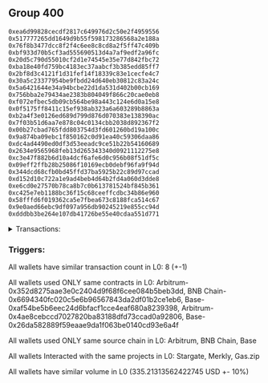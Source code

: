 ## Group 400

```0x8f80b8929312777e2343e13c7307c9677eec6ae5
0xea6d99828cecdf2817c649976d2c50e2f4959556
0x517777265dd1649d9b55f598173286568a2e188a
0x76f8b3477dcc8f2f4c6ee8c8cd8a2f5ff47c409b
0xbf933d70b5cf3ad555690513d4a7af9edf2a96fc
0x20d5c790d55010cf2d1e74545e35e77d842fbc72
0xba18e40fd759bc4183ec37aabcf3b385edd85ff7
0x2bf8d3c4121f1d31fef14f18339c83e1cecfe4c7
0x30a5c23377954be9fbdd24d640eb30812c83a24c
0x5a6421644e34a94bcbe22d1da531d402b00cb169
0x756bba2e79434ae2383b804049f866c20cae0eb8
0xf072efbec5db09cb564be98a443c124e6d0a15e8
0x0f5175ff8411c15ef938ab323a6a603289b8863a
0xb2a4f3e0126ed689d799d876d070383e138390ac
0x7f03b51d6aa7e878c04c0134cbb2038d892367f2
0x00b27cbad765fdd803754d3fd601260bd19a100c
0x9a874ba09ebc1f850162c0d91ea40c59306daa86
0xdc4ad4490ed0df3d53eeadc9ce51b22b54160689
0x2634e9565968feb13d265343340d0921112275e8
0xc3e47f882b6d10a4dcf6afe6d0c956b08f51df5c
0x09eff2ffb28b25086f10169ecb0debf96fa9f94d
0x344dcd68cfb0bd45ffd37ba5925b22c89d97ccad
0xd152d10c722a1e9ad4beb4d64b2fd4a060d3dde8
0xe6cd0e27570b78ca8b7c0b613781524bf845b361
0xc425e7eb1188bc36f15c68ceeffcdbc34b86e960
0x58fffd6f019362ca5e7fbea673c8188fca514c67
0x9e0aed66ebc9df097a956db90245219e855cc94d
0xdddbb3be264e107db41726be55e40cdaa551d771
```
<details>
<summary>Transactions:</summary>

Hashes: 

Wallet: 0x8f80b8929312777e2343e13c7307c9677eec6ae5

       Hash: 0x6d64f7435d2662adf4e3b39caf5a09456f625c355a455d42f840d62f042e36b7
         - source chain: Arbitrum
         - destination chain: BNB Chain
         - project: Stargate
         - contract: 0x352d8275aae3e0c2404d9f68f6cee084b5beb3dd
         - value USD: 30.834173503
       Hash: 0xa7430f06d9a0bd7fd00ead7c69494404872ababd4f24428a2dab8434115560af
         - source chain: BNB Chain
         - destination chain: Base
         - project: Stargate
         - contract: 0x6694340fc020c5e6b96567843da2df01b2ce1eb6
         - value USD: 28.287130344
       Hash: 0xe5139618459049b09176a9a230dc931b02cd47e41fa688226573bcbb35b934e3
         - source chain: Base
         - destination chain: Arbitrum
         - project: Stargate
         - contract: 0xaf54be5b6eec24d6bfacf1cce4eaf680a8239398
         - value USD: 25.999371241
       Hash: 0x779a242bc2ddf4dda83601879c13bec0b30e1a056cf998fa9379bf84bc65166c
         - source chain: Arbitrum
         - destination chain: Aptos
         - project: Merkly
         - contract: 0x4ae8cebccd7027820ba83188dfd73ccad0a92806
       Hash: 0x34eec3afb3f1d2ffac11a6a61a959f1a149898320cc89030737e3f14b0ee02ab
         - source chain: Base
         - destination chain: Zora
         - project: Gas.zip
         - contract: 0x26da582889f59eaae9da1f063be0140cd93e6a4f
         - value USD: 0.0001106774206
       Hash: 0x0b22dbf2e0f153b561d714a5a215fbfa3e04e6584e18edc4fbf0a0e101090a63
         - source chain: Base
         - destination chain: Optimism
         - project: Stargate
         - contract: 0xaf54be5b6eec24d6bfacf1cce4eaf680a8239398
         - value USD: 196.145160366
       Hash: 0x7e715e48c361955b2ee33daa34079c9d87121b695b491bf71e38d53d57d8cbd6
         - source chain: Base
         - destination chain: Metis
         - project: Gas.zip
         - contract: 0x26da582889f59eaae9da1f063be0140cd93e6a4f
         - value USD: 1.764806821e-06
       Hash: 0x6e7d7f43be24786ff7d5ec05d8c2a222b26b52087db83c84560d630595ebd6c8
         - source chain: Base
         - destination chain: Optimism
         - project: Stargate
         - contract: 0xaf54be5b6eec24d6bfacf1cce4eaf680a8239398
         - value USD: 53.947187728
Wallet: 0xea6d99828cecdf2817c649976d2c50e2f4959556

       Hash:0x344bf531abb3319f816d86e1e2b2419f2e2a33aa898876abdf574a78ab4aaf25
         - source chain: Arbitrum
         - destination chain: BNB Chain
         - project: Stargate
         - contract: 0x352d8275aae3e0c2404d9f68f6cee084b5beb3dd
         - value USD: 30.362998853
       Hash:0x078483b84cb4a1d7e2234c2a61adb7480ddaa82e2ca8f8264713e29164e3b1e7
         - source chain: BNB Chain
         - destination chain: Base
         - project: Stargate
         - contract: 0x6694340fc020c5e6b96567843da2df01b2ce1eb6
         - value USD: 27.84545546
       Hash:0xa161e22e040ccf15e190c37cf331264b32431637b6aa68f5aa71f2dd7918348b
         - source chain: Base
         - destination chain: Arbitrum
         - project: Stargate
         - contract: 0xaf54be5b6eec24d6bfacf1cce4eaf680a8239398
         - value USD: 25.510296599
       Hash:0x7ba1fcafeb9dd24ab44c7ce38a17e39ba43bbc1dbc5ecbd944abd49917e398d3
         - source chain: Arbitrum
         - destination chain: Aptos
         - project: Merkly
         - contract: 0x4ae8cebccd7027820ba83188dfd73ccad0a92806
       Hash:0xed6899ba82a391623d1bc9180ae9f0eef7af6f8f5e739b11eb91b28f68fd86c9
         - source chain: Base
         - destination chain: Arbitrum
         - project: Gas.zip
         - contract: 0x26da582889f59eaae9da1f063be0140cd93e6a4f
         - value USD: 0.0001746000232
       Hash:0x64214b721c24d351be391f9e1ea210c637df8868a89af60c7e325fe7e1b03c80
         - source chain: Base
         - destination chain: Optimism
         - project: Stargate
         - contract: 0xaf54be5b6eec24d6bfacf1cce4eaf680a8239398
         - value USD: 210.815694131
       Hash:0x3b89c78005bc887a40300bff04b01f7e968108906207aa481b634d6013929c66
         - source chain: Base
         - destination chain: Metis
         - project: Gas.zip
         - contract: 0x26da582889f59eaae9da1f063be0140cd93e6a4f
         - value USD: 2.135753478e-06
       Hash:0x8b8a7195183130878dad10d6f59b60ce7e51dc584fba2ad929aa6823f5296d57
         - source chain: Base
         - destination chain: Optimism
         - project: Stargate
         - contract: 0xaf54be5b6eec24d6bfacf1cce4eaf680a8239398
         - value USD: 58.970308034
Wallet: 0x517777265dd1649d9b55f598173286568a2e188a

       Hash:0x713a782d05ed3d040e3a2dbe188c3c459471bcee18dac70878aa50944e845ea5
         - source chain: Arbitrum
         - destination chain: BNB Chain
         - project: Stargate
         - contract: 0x352d8275aae3e0c2404d9f68f6cee084b5beb3dd
         - value USD: 32.376846376
       Hash:0x907dc5881613210c953c460b759c2dab9ecf1a396d1cbb5722169fc5917b0c16
         - source chain: BNB Chain
         - destination chain: Base
         - project: Stargate
         - contract: 0x6694340fc020c5e6b96567843da2df01b2ce1eb6
         - value USD: 29.784615863
       Hash:0xa9be8ced8541f81c1cad4cfa8d4b17e74d61ad76236db17c17de3b8157034b56
         - source chain: Base
         - destination chain: Arbitrum
         - project: Stargate
         - contract: 0xaf54be5b6eec24d6bfacf1cce4eaf680a8239398
         - value USD: 27.351970737
       Hash:0x741096d45fcce9b9dce375c453152b84d88bdccf3913a9dcbde3f0593fc22827
         - source chain: Arbitrum
         - destination chain: Aptos
         - project: Merkly
         - contract: 0x4ae8cebccd7027820ba83188dfd73ccad0a92806
       Hash:0x945b5cb5d975c0d7c266aaeb8695faafecc7816143ad296781d7c6b49895c4ac
         - source chain: Base
         - destination chain: Zora
         - project: Gas.zip
         - contract: 0x26da582889f59eaae9da1f063be0140cd93e6a4f
         - value USD: 8.766528361e-05
       Hash:0x3fb85c8369c889ea6dcbc285e276aee468e270d10fd52d55c0d8566b4040e2a0
         - source chain: Base
         - destination chain: Optimism
         - project: Stargate
         - contract: 0xaf54be5b6eec24d6bfacf1cce4eaf680a8239398
         - value USD: 197.107611017
       Hash:0x0968a248de92d0855506ac3118aa983f2e2003dc3a6f7af133e229f24b6898fa
         - source chain: Base
         - destination chain: Zora
         - project: Gas.zip
         - contract: 0x26da582889f59eaae9da1f063be0140cd93e6a4f
         - value USD: 0.0001330801746
       Hash:0xa219815f9790671124e896ae09ccf064b3491ce3f38edf9c61b4bff42cce624f
         - source chain: Base
         - destination chain: Optimism
         - project: Stargate
         - contract: 0xaf54be5b6eec24d6bfacf1cce4eaf680a8239398
         - value USD: 52.949329232
Wallet: 0x76f8b3477dcc8f2f4c6ee8c8cd8a2f5ff47c409b

       Hash:0x03f64da80fd5d782a4808a7d8c53b6523dea49ce95d3f86a292d6102f58e1235
         - source chain: Arbitrum
         - destination chain: BNB Chain
         - project: Stargate
         - contract: 0x352d8275aae3e0c2404d9f68f6cee084b5beb3dd
         - value USD: 29.501340496
       Hash:0x16e54fe4ba06b47da89b76cb02d800f2e042bcca7c2b816c666a17478f643c51
         - source chain: BNB Chain
         - destination chain: Base
         - project: Stargate
         - contract: 0x6694340fc020c5e6b96567843da2df01b2ce1eb6
         - value USD: 27.010863492
       Hash:0x08b5fcede69dfd2867a5db8939bb220c6486d8c17f089fbf82382d07d1920bae
         - source chain: Base
         - destination chain: Arbitrum
         - project: Stargate
         - contract: 0xaf54be5b6eec24d6bfacf1cce4eaf680a8239398
         - value USD: 24.786000824
       Hash:0x7c8c99ddce647937b5f20130c655d176d328045cf283837e233d5880891f7802
         - source chain: Arbitrum
         - destination chain: Aptos
         - project: Merkly
         - contract: 0x4ae8cebccd7027820ba83188dfd73ccad0a92806
       Hash:0x0e4f51049515bbe86b51f4e0ef22178a62409809a42716a331417e0351522086
         - source chain: Base
         - destination chain: Linea
         - project: Gas.zip
         - contract: 0x26da582889f59eaae9da1f063be0140cd93e6a4f
         - value USD: 2.808256223e-05
       Hash:0x0f8d12f59fa204115f207c74e1e09d9bc978f005039d73c6c440fe24f8abd070
         - source chain: Base
         - destination chain: Optimism
         - project: Stargate
         - contract: 0xaf54be5b6eec24d6bfacf1cce4eaf680a8239398
         - value USD: 198.596319336
       Hash:0x6d0e7c11e9d24016b1a46fbbe129cb41925df449d1aefec1ffcdd81571cd07d8
         - source chain: Base
         - destination chain: Scroll
         - project: Gas.zip
         - contract: 0x26da582889f59eaae9da1f063be0140cd93e6a4f
         - value USD: 0.0001088565923
       Hash:0xa7ad04fe92890f8119dba20208b4fda67d096ffe0477f1b9b910a491c0657f46
         - source chain: Base
         - destination chain: Optimism
         - project: Stargate
         - contract: 0xaf54be5b6eec24d6bfacf1cce4eaf680a8239398
         - value USD: 58.499651792
Wallet: 0xbf933d70b5cf3ad555690513d4a7af9edf2a96fc

       Hash:0xc311937ddce01d78ac7940e7468feaab5b4ff13c443e09740f3181f882dd2b04
         - source chain: Arbitrum
         - destination chain: BNB Chain
         - project: Stargate
         - contract: 0x352d8275aae3e0c2404d9f68f6cee084b5beb3dd
         - value USD: 31.118728465
       Hash:0xa61caeaab5bd32e2e55dd11d72999d796dc98de44f12bed9190b143a5dc28b59
         - source chain: BNB Chain
         - destination chain: Base
         - project: Stargate
         - contract: 0x6694340fc020c5e6b96567843da2df01b2ce1eb6
         - value USD: 28.589063687
       Hash:0xb110b07fd90bfa1452aeb4c046daf068c0a30562780c1c3bf71f59058801e2cc
         - source chain: Base
         - destination chain: Arbitrum
         - project: Stargate
         - contract: 0xaf54be5b6eec24d6bfacf1cce4eaf680a8239398
         - value USD: 26.243230777
       Hash:0x2c8b18732fa5bd01657151cb6aea85735e72da1fb59e530bf424cd5472edf93f
         - source chain: Arbitrum
         - destination chain: Aptos
         - project: Merkly
         - contract: 0x4ae8cebccd7027820ba83188dfd73ccad0a92806
       Hash:0x7ae557592b000f4c3b9a341f283030c7c37e8b8212001d05aca16b525b3b5ccd
         - source chain: Base
         - destination chain: Arbitrum
         - project: Gas.zip
         - contract: 0x26da582889f59eaae9da1f063be0140cd93e6a4f
         - value USD: 8.971831569e-05
       Hash:0x4ffc5f24f7f512e5908ca1406bd56c284a19f561f4f39620aca007376c4bca53
         - source chain: Base
         - destination chain: Optimism
         - project: Stargate
         - contract: 0xaf54be5b6eec24d6bfacf1cce4eaf680a8239398
         - value USD: 192.876214522
       Hash:0x4774f6f286e9e4e314bbd1c6373df56482eb3ae1ff1223f97d0520b97d4a1b7e
         - source chain: Base
         - destination chain: Kava
         - project: Gas.zip
         - contract: 0x26da582889f59eaae9da1f063be0140cd93e6a4f
         - value USD: 2.057788638e-08
       Hash:0x3cb30543792d0450e427605cf0b8a429fda8f3dad149e0520c88b3e628304f96
         - source chain: Base
         - destination chain: Optimism
         - project: Stargate
         - contract: 0xaf54be5b6eec24d6bfacf1cce4eaf680a8239398
         - value USD: 59.174475003
Wallet: 0x20d5c790d55010cf2d1e74545e35e77d842fbc72

       Hash:0x9356a44f9ba8b339296e16a6da74d2fc69682c89d5e95afff5dc11ef08c52bdd
         - source chain: Arbitrum
         - destination chain: BNB Chain
         - project: Stargate
         - contract: 0x352d8275aae3e0c2404d9f68f6cee084b5beb3dd
         - value USD: 31.146321995
       Hash:0xc0ff7f3135187eb184e1105ea5219cd8dbd47977dd6ccf96f1ceb36d186c1884
         - source chain: BNB Chain
         - destination chain: Base
         - project: Stargate
         - contract: 0x6694340fc020c5e6b96567843da2df01b2ce1eb6
         - value USD: 28.724797861
       Hash:0xf7461ce9a2d252bcac363d248c45e43531c8e703bc808839a806ad685dad0ddc
         - source chain: Base
         - destination chain: Arbitrum
         - project: Stargate
         - contract: 0xaf54be5b6eec24d6bfacf1cce4eaf680a8239398
         - value USD: 26.400795322
       Hash:0x556955d379057321936135174955dc33b81d45e5268a7ef67ae0539510e43533
         - source chain: Arbitrum
         - destination chain: Aptos
         - project: Merkly
         - contract: 0x4ae8cebccd7027820ba83188dfd73ccad0a92806
       Hash:0xc33af06af87820b42c198d47cfcbc5e49c8b942779214a6f3d117078038683f1
         - source chain: Base
         - destination chain: Metis
         - project: Gas.zip
         - contract: 0x26da582889f59eaae9da1f063be0140cd93e6a4f
         - value USD: 2.83197054e-06
       Hash:0xd28e7456fca55a786fb72534db52ae6317f42b57e3a5d18a484234da076bd9da
         - source chain: Base
         - destination chain: Optimism
         - project: Stargate
         - contract: 0xaf54be5b6eec24d6bfacf1cce4eaf680a8239398
         - value USD: 196.925935635
       Hash:0xf3e88fd321325e36572af0541aecb0ba9f96442e1c3ca15bfb6d5affef1520f7
         - source chain: Base
         - destination chain: Scroll
         - project: Gas.zip
         - contract: 0x26da582889f59eaae9da1f063be0140cd93e6a4f
         - value USD: 0.0001166320632
       Hash:0xac8f7e6f2258c4acfe61867ab9fe9949b1330e272901a2607ec89649047ee80c
         - source chain: Base
         - destination chain: Optimism
         - project: Stargate
         - contract: 0xaf54be5b6eec24d6bfacf1cce4eaf680a8239398
         - value USD: 59.113819398
Wallet: 0xba18e40fd759bc4183ec37aabcf3b385edd85ff7

       Hash:0x3d514fe6617a40cd1939cd3b1b71a907ea40c23e44948776ecba3860e1ed3c21
         - source chain: Arbitrum
         - destination chain: BNB Chain
         - project: Stargate
         - contract: 0x352d8275aae3e0c2404d9f68f6cee084b5beb3dd
         - value USD: 31.900124011
       Hash:0xee7b315c687d2a78941868083c5af6a34afbb13c59efb0eb551e3f7d358bd8fe
         - source chain: BNB Chain
         - destination chain: Base
         - project: Stargate
         - contract: 0x6694340fc020c5e6b96567843da2df01b2ce1eb6
         - value USD: 29.403947014
       Hash:0x4e297e218f37b67c4fa46855b585fe920cbe2a91600b2200fd131b46a8ad0a81
         - source chain: Base
         - destination chain: Arbitrum
         - project: Stargate
         - contract: 0xaf54be5b6eec24d6bfacf1cce4eaf680a8239398
         - value USD: 27.135912845
       Hash:0x23770c379bcb910a32d20e51039b189b19e9bf362bed23e70badca464d15a2d9
         - source chain: Arbitrum
         - destination chain: Aptos
         - project: Merkly
         - contract: 0x4ae8cebccd7027820ba83188dfd73ccad0a92806
       Hash:0x99c641fb02c0c8c8a830c3505284a99e0c9ec3375abe2e0d704ab833c296c277
         - source chain: Base
         - destination chain: Arbitrum
         - project: Gas.zip
         - contract: 0x26da582889f59eaae9da1f063be0140cd93e6a4f
         - value USD: 4.084736324e-05
       Hash:0xf9f05fe75cba611202c7a00f189e4e1f45d5e597e67bae8017386be3521c6ceb
         - source chain: Base
         - destination chain: Optimism
         - project: Stargate
         - contract: 0xaf54be5b6eec24d6bfacf1cce4eaf680a8239398
         - value USD: 197.826762165
       Hash:0xc7438f5ff2c08c52daee51457483600c1d9ca97133ddb7c06668eec2a1b6cfc7
         - source chain: Base
         - destination chain: Arbitrum
         - project: Gas.zip
         - contract: 0x26da582889f59eaae9da1f063be0140cd93e6a4f
         - value USD: 0.0001345754575
       Hash:0xb11be9eabe3f4b11b471a91eee238470335ac42f167aa1461168d258b5968040
         - source chain: Base
         - destination chain: Optimism
         - project: Stargate
         - contract: 0xaf54be5b6eec24d6bfacf1cce4eaf680a8239398
         - value USD: 58.971444949
Wallet: 0x2bf8d3c4121f1d31fef14f18339c83e1cecfe4c7

       Hash:0x975a3641ad9049813271e1e6f69bd54454e6f78047c0e02639ea8a8548404879
         - source chain: Arbitrum
         - destination chain: BNB Chain
         - project: Stargate
         - contract: 0x352d8275aae3e0c2404d9f68f6cee084b5beb3dd
         - value USD: 30.584139212
       Hash:0xbb5eedaae4ff2e80978b2b98c6ebad8c83b0a4b826cb0ae798e70a771163f9f2
         - source chain: BNB Chain
         - destination chain: Base
         - project: Stargate
         - contract: 0x6694340fc020c5e6b96567843da2df01b2ce1eb6
         - value USD: 28.034976405
       Hash:0x163d3e24e024cb2a3b249080e53e3b0b82558fc4ae5e27d9193c55408f3bf1aa
         - source chain: Base
         - destination chain: Arbitrum
         - project: Stargate
         - contract: 0xaf54be5b6eec24d6bfacf1cce4eaf680a8239398
         - value USD: 25.843821508
       Hash:0x00a57b2021ed558fbb5149fbbf8df1b6fe1ab8c7d3ca766870ed6ffe2d685294
         - source chain: Arbitrum
         - destination chain: Aptos
         - project: Merkly
         - contract: 0x4ae8cebccd7027820ba83188dfd73ccad0a92806
       Hash:0xddc04ce117f821ec2fee1d4026a6c29ea1e974a9cc6b2bc303cdcff4aafe6713
         - source chain: Base
         - destination chain: Scroll
         - project: Gas.zip
         - contract: 0x26da582889f59eaae9da1f063be0140cd93e6a4f
         - value USD: 0.0001426010627
       Hash:0xb47a944d8e49cf4356d9927acfbaa32ffa51f6e13b322d4d5d63b286d6bf00a0
         - source chain: Base
         - destination chain: Optimism
         - project: Stargate
         - contract: 0xaf54be5b6eec24d6bfacf1cce4eaf680a8239398
         - value USD: 198.856246373
       Hash:0x2029c38190f8bbc1d640b74f1752870cc4a4e355e17fd408c8a05d0bbef3a9f2
         - source chain: Base
         - destination chain: Base
         - project: Gas.zip
         - contract: 0x26da582889f59eaae9da1f063be0140cd93e6a4f
         - value USD: 6.310093673e-05
       Hash:0xe06293f6de2b7ad4926afd1b1cd6d35a5ba18bc5ac1bddf8fb2d35573489d4c4
         - source chain: Base
         - destination chain: Optimism
         - project: Stargate
         - contract: 0xaf54be5b6eec24d6bfacf1cce4eaf680a8239398
         - value USD: 53.83784769
Wallet: 0x30a5c23377954be9fbdd24d640eb30812c83a24c

       Hash:0xd01b6e81556d2202491eaa3b6b177a2f8acbef1ada710684a0701167d220dde3
         - source chain: Arbitrum
         - destination chain: BNB Chain
         - project: Stargate
         - contract: 0x352d8275aae3e0c2404d9f68f6cee084b5beb3dd
         - value USD: 32.452060626
       Hash:0x144fd6eb1857c3e96644e68e0c9857753a7fa70bb89bf18fbba1f07cb343b7fb
         - source chain: BNB Chain
         - destination chain: Base
         - project: Stargate
         - contract: 0x6694340fc020c5e6b96567843da2df01b2ce1eb6
         - value USD: 29.857287788
       Hash:0xebc6fdf9282a08300b8fdb6262f1be6280f14530eaea0a0a2acdee774862727e
         - source chain: Base
         - destination chain: Arbitrum
         - project: Stargate
         - contract: 0xaf54be5b6eec24d6bfacf1cce4eaf680a8239398
         - value USD: 27.645849577
       Hash:0x12e1aaabbd1cc8ed091735f5f78a35507e57551b75da65d99faf5653ea633c67
         - source chain: Arbitrum
         - destination chain: Aptos
         - project: Merkly
         - contract: 0x4ae8cebccd7027820ba83188dfd73ccad0a92806
       Hash:0xe274051abecd394e8a3b4a0a0339e348dd3575245349134043b29b34f6f77a6e
         - source chain: Base
         - destination chain: Arbitrum
         - project: Gas.zip
         - contract: 0x26da582889f59eaae9da1f063be0140cd93e6a4f
         - value USD: 8.971831569e-05
       Hash:0x2c90979156cd3c4e3d9f69505a1d6f2ca84b85840a6be86c584508f0c4d86540
         - source chain: Base
         - destination chain: Optimism
         - project: Stargate
         - contract: 0xaf54be5b6eec24d6bfacf1cce4eaf680a8239398
         - value USD: 200.636795148
       Hash:0xcc08dcddc02a1207349da9a47b611a68e81fe7cd4d38ec42f79b99b4a4c7c9e8
         - source chain: Base
         - destination chain: Linea
         - project: Gas.zip
         - contract: 0x26da582889f59eaae9da1f063be0140cd93e6a4f
         - value USD: 8.523112307e-05
       Hash:0xd5f2b7fcc96e7d1bf217310b0fc51ca8837e436e05099233441e06c32dc8d45d
         - source chain: Base
         - destination chain: Optimism
         - project: Stargate
         - contract: 0xaf54be5b6eec24d6bfacf1cce4eaf680a8239398
         - value USD: 56.247165569
Wallet: 0x5a6421644e34a94bcbe22d1da531d402b00cb169

       Hash:0xb993ed756db2938957727758bf4470b486c33533164f7898b6dc8e1b183a3089
         - source chain: Arbitrum
         - destination chain: BNB Chain
         - project: Stargate
         - contract: 0x352d8275aae3e0c2404d9f68f6cee084b5beb3dd
         - value USD: 30.722709047
       Hash:0x44f2f29a5dd342a86e1d814eac07babb3699d3b2d8e21add8a5d5eb4abd75e3c
         - source chain: BNB Chain
         - destination chain: Base
         - project: Stargate
         - contract: 0x6694340fc020c5e6b96567843da2df01b2ce1eb6
         - value USD: 28.096027466
       Hash:0x3a223dd4b25cf51d17cda18f254478ee846fbc761bb07f097bbd52d09c2fe12a
         - source chain: Base
         - destination chain: Arbitrum
         - project: Stargate
         - contract: 0xaf54be5b6eec24d6bfacf1cce4eaf680a8239398
         - value USD: 25.938984483
       Hash:0x7b3f0de8ffb8766a247a8700bd0e8dcc799db423542e48cdd263c23265fbabf5
         - source chain: Arbitrum
         - destination chain: Aptos
         - project: Merkly
         - contract: 0x4ae8cebccd7027820ba83188dfd73ccad0a92806
       Hash:0x67504095fd29545c4f9af73573b78940a82e49ef558c06a47ecb7336763050cd
         - source chain: Base
         - destination chain: Kava
         - project: Gas.zip
         - contract: 0x26da582889f59eaae9da1f063be0140cd93e6a4f
         - value USD: 2.415149731e-08
       Hash:0x383f63bed1f5b4dee4321c1e09b1ab926f2f55854d7d0e41f90e520009266750
         - source chain: Base
         - destination chain: Optimism
         - project: Stargate
         - contract: 0xaf54be5b6eec24d6bfacf1cce4eaf680a8239398
         - value USD: 194.660546568
       Hash:0x9a74b9df001a7d526876a365eeb3e78865e10f16dbb0c381ff3466c7b74704a1
         - source chain: Base
         - destination chain: Arbitrum
         - project: Gas.zip
         - contract: 0x26da582889f59eaae9da1f063be0140cd93e6a4f
         - value USD: 3.97745241e-05
       Hash:0xda548bd8d83857fda1f5eaee0680b4bfe30796635e532196395a8c71f7dd3dcc
         - source chain: Base
         - destination chain: Optimism
         - project: Stargate
         - contract: 0xaf54be5b6eec24d6bfacf1cce4eaf680a8239398
         - value USD: 55.454920099
Wallet: 0x756bba2e79434ae2383b804049f866c20cae0eb8

       Hash:0xa9ee97c1374976636a5347aabd7d03ae93206527224e60e56793971b6b590068
         - source chain: Arbitrum
         - destination chain: BNB Chain
         - project: Stargate
         - contract: 0x352d8275aae3e0c2404d9f68f6cee084b5beb3dd
         - value USD: 30.381483567
       Hash:0xbd330d462d31d325a621b09a078e8f5cd7a8f482861bd3d655719a3e0dc8ca6d
         - source chain: BNB Chain
         - destination chain: Base
         - project: Stargate
         - contract: 0x6694340fc020c5e6b96567843da2df01b2ce1eb6
         - value USD: 27.741599116
       Hash:0x221848a2fa6e3d355b2b99ef31b478dbfa4db70ec065247888819f55216e0f6c
         - source chain: Base
         - destination chain: Arbitrum
         - project: Stargate
         - contract: 0xaf54be5b6eec24d6bfacf1cce4eaf680a8239398
         - value USD: 25.617696798
       Hash:0x23f95709d683d93d43c71d87025d6fa3142fe0f4a1392af18409130f00e42329
         - source chain: Arbitrum
         - destination chain: Aptos
         - project: Merkly
         - contract: 0x4ae8cebccd7027820ba83188dfd73ccad0a92806
       Hash:0xa4ff8b9e851e538e1ac1c8b627ba0c40c6914e98d845778b37cb4b3f88e12081
         - source chain: Base
         - destination chain: Metis
         - project: Gas.zip
         - contract: 0x26da582889f59eaae9da1f063be0140cd93e6a4f
         - value USD: 2.05856818e-06
       Hash:0xc922714ab4aa681e2d98f465109548e5a32f7b94b4d8253838038b04363d6ec7
         - source chain: Base
         - destination chain: Optimism
         - project: Stargate
         - contract: 0xaf54be5b6eec24d6bfacf1cce4eaf680a8239398
         - value USD: 196.31971994
       Hash:0x48f0a46e30c863da73ab490a05888755904508a4b4696fe7fc9705e86baab78b
         - source chain: Base
         - destination chain: Kava
         - project: Gas.zip
         - contract: 0x26da582889f59eaae9da1f063be0140cd93e6a4f
         - value USD: 2.224463107e-08
       Hash:0x3138c038090c1a4878bfff3071be7515a853a3057a12f8214c7774e65393f42b
         - source chain: Base
         - destination chain: Optimism
         - project: Stargate
         - contract: 0xaf54be5b6eec24d6bfacf1cce4eaf680a8239398
         - value USD: 54.343047958
Wallet: 0xf072efbec5db09cb564be98a443c124e6d0a15e8

       Hash:0xa9e673abbb0f0cefad83f37b4eaa758cd4210306f0e7740cc7950ef4382eac7b
         - source chain: Arbitrum
         - destination chain: BNB Chain
         - project: Stargate
         - contract: 0x352d8275aae3e0c2404d9f68f6cee084b5beb3dd
         - value USD: 31.041271521
       Hash:0x84af1c34252c7d1e679e3e6ea1eda161a4d95e8e8478d37c5d5a9a4c9b6c296f
         - source chain: BNB Chain
         - destination chain: Base
         - project: Stargate
         - contract: 0x6694340fc020c5e6b96567843da2df01b2ce1eb6
         - value USD: 28.359834288
       Hash:0xaf0307cd69e3faa823427df44bc51e3046360ec00b74c733ccce8e8d48ba67eb
         - source chain: Base
         - destination chain: Arbitrum
         - project: Stargate
         - contract: 0xaf54be5b6eec24d6bfacf1cce4eaf680a8239398
         - value USD: 26.154331458
       Hash:0x8e4d337c05bac823e1b1ebd0e679d8b2a9cbf908f327c2e72afcd961492db48f
         - source chain: Arbitrum
         - destination chain: Aptos
         - project: Merkly
         - contract: 0x4ae8cebccd7027820ba83188dfd73ccad0a92806
       Hash:0x39731797cd48baefa6e7bd9a39c3c26afa5d961445362e1f4814e29425c57c9f
         - source chain: Base
         - destination chain: Base
         - project: Gas.zip
         - contract: 0x26da582889f59eaae9da1f063be0140cd93e6a4f
         - value USD: 9.920073929e-05
       Hash:0x341e122f8b4e9a7857bccd2022a70fba71a5b346a41b988f548dc222f0060813
         - source chain: Base
         - destination chain: Optimism
         - project: Stargate
         - contract: 0xaf54be5b6eec24d6bfacf1cce4eaf680a8239398
         - value USD: 213.894012907
       Hash:0x3bb85321960d6f12e3dd1166f4b8299426058cb719859c708d0c4f6bbf2f915f
         - source chain: Base
         - destination chain: Metis
         - project: Gas.zip
         - contract: 0x26da582889f59eaae9da1f063be0140cd93e6a4f
         - value USD: 2.248161556e-06
       Hash:0x4b41fb70250d4ab81b28c27305caa33b3e8b9f669baefd159bc948df211dd101
         - source chain: Base
         - destination chain: Optimism
         - project: Stargate
         - contract: 0xaf54be5b6eec24d6bfacf1cce4eaf680a8239398
         - value USD: 56.006867423
Wallet: 0x0f5175ff8411c15ef938ab323a6a603289b8863a

       Hash:0x69415c4d876fefacd6a3f20b667cbe32f571576185f48cebe8cc4f86a09bc2f3
         - source chain: Arbitrum
         - destination chain: BNB Chain
         - project: Stargate
         - contract: 0x352d8275aae3e0c2404d9f68f6cee084b5beb3dd
         - value USD: 31.691429499
       Hash:0xd70dc69cd30848d189c205149df631edd489bc2dd9fdb5690e0042b0ca42810b
         - source chain: BNB Chain
         - destination chain: Base
         - project: Stargate
         - contract: 0x6694340fc020c5e6b96567843da2df01b2ce1eb6
         - value USD: 28.996445315
       Hash:0x2ea658033f13a5d396ef48411a40dd3b948ee5b5671663dac10f206844276f24
         - source chain: Base
         - destination chain: Arbitrum
         - project: Stargate
         - contract: 0xaf54be5b6eec24d6bfacf1cce4eaf680a8239398
         - value USD: 26.764316846
       Hash:0x5dee57317201c3d2e4144a7fa38d523c6997b5a6980f6391dd2cab696460d1f4
         - source chain: Arbitrum
         - destination chain: Aptos
         - project: Merkly
         - contract: 0x4ae8cebccd7027820ba83188dfd73ccad0a92806
       Hash:0x7cd3a41616c1ff38140e71a4d91cfe7032b91a153fefcb6d8784b71adead2c32
         - source chain: Base
         - destination chain: Linea
         - project: Gas.zip
         - contract: 0x26da582889f59eaae9da1f063be0140cd93e6a4f
         - value USD: 4.887095245e-05
       Hash:0xc9dbb924551e36369bf45a639d46ead9f130f9fcb164ec8c411cc1dc0a253d67
         - source chain: Base
         - destination chain: Optimism
         - project: Stargate
         - contract: 0xaf54be5b6eec24d6bfacf1cce4eaf680a8239398
         - value USD: 195.348097158
       Hash:0xe196d3a7b22fd5c9aee44e9969d247f766925c6646560e653c47e96ef58d9c09
         - source chain: Base
         - destination chain: Scroll
         - project: Gas.zip
         - contract: 0x26da582889f59eaae9da1f063be0140cd93e6a4f
         - value USD: 5.173678699e-05
       Hash:0xe4c78d793191f01ff22f4a291271f83191d18303cec645713ab5012a2a0c22cf
         - source chain: Base
         - destination chain: Optimism
         - project: Stargate
         - contract: 0xaf54be5b6eec24d6bfacf1cce4eaf680a8239398
         - value USD: 56.748398568
Wallet: 0xb2a4f3e0126ed689d799d876d070383e138390ac

       Hash:0x7bfcf0146aa8213276ecd874658f4691eac1d4d3da748f510f736eeee96d3537
         - source chain: Arbitrum
         - destination chain: BNB Chain
         - project: Stargate
         - contract: 0x352d8275aae3e0c2404d9f68f6cee084b5beb3dd
         - value USD: 32.21692094
       Hash:0xc82f09f703c9b79a7e85bbabfc20de2fb942e9dddad49365289e35f32da7d203
         - source chain: BNB Chain
         - destination chain: Base
         - project: Stargate
         - contract: 0x6694340fc020c5e6b96567843da2df01b2ce1eb6
         - value USD: 29.518773838
       Hash:0x628f7576bdb659dc3781cd238a5e5edfbedabce7b80343312e375131c3b9c55e
         - source chain: Base
         - destination chain: Arbitrum
         - project: Stargate
         - contract: 0xaf54be5b6eec24d6bfacf1cce4eaf680a8239398
         - value USD: 27.286722132
       Hash:0x9dc52961266915e37a5b10d6bc28cebc93e927d9643750027ac45baf8ba87263
         - source chain: Arbitrum
         - destination chain: Aptos
         - project: Merkly
         - contract: 0x4ae8cebccd7027820ba83188dfd73ccad0a92806
       Hash:0xa86ef35409641c8212e2e51832c2e392955c9451cecbc0f83cadca11640d630f
         - source chain: Base
         - destination chain: Zora
         - project: Gas.zip
         - contract: 0x26da582889f59eaae9da1f063be0140cd93e6a4f
         - value USD: 3.063552243e-05
       Hash:0xc80806c6f534aff2ddd40b8540f312bb37d785218a4108ed0fde7d22a7a97adc
         - source chain: Base
         - destination chain: Optimism
         - project: Stargate
         - contract: 0xaf54be5b6eec24d6bfacf1cce4eaf680a8239398
         - value USD: 197.418154259
       Hash:0x20da19c24e4e57d355b698a82d53499fce7d5d42c8ca6aa04a0bc2cdff9c35de
         - source chain: Base
         - destination chain: Scroll
         - project: Gas.zip
         - contract: 0x26da582889f59eaae9da1f063be0140cd93e6a4f
         - value USD: 5.741886186e-05
       Hash:0xd5bf87f9f971b16934134ed149c91fe0dea8b40e1458c3007b79ad0674788bf9
         - source chain: Base
         - destination chain: Optimism
         - project: Stargate
         - contract: 0xaf54be5b6eec24d6bfacf1cce4eaf680a8239398
         - value USD: 52.179939666
Wallet: 0x7f03b51d6aa7e878c04c0134cbb2038d892367f2

       Hash:0x0e1b13fa85d2e530847a0ea74fb4b7075553ee507e917a0ffecadf38419dc235
         - source chain: Arbitrum
         - destination chain: BNB Chain
         - project: Stargate
         - contract: 0x352d8275aae3e0c2404d9f68f6cee084b5beb3dd
         - value USD: 32.040263331
       Hash:0x06017cddf2f695bfe709434024ee4c1630f113e2b27289234b92575c13b525c1
         - source chain: BNB Chain
         - destination chain: Base
         - project: Stargate
         - contract: 0x6694340fc020c5e6b96567843da2df01b2ce1eb6
         - value USD: 29.34089277
       Hash:0x14fd0637dc4ec16570af4d59c396609db359d13b0918870b3587318d27817217
         - source chain: Base
         - destination chain: Arbitrum
         - project: Stargate
         - contract: 0xaf54be5b6eec24d6bfacf1cce4eaf680a8239398
         - value USD: 27.139297303
       Hash:0x5fb812f851928faa582917282326bdbc60599b27c59de1f0d9d7656bd202ec5e
         - source chain: Arbitrum
         - destination chain: Aptos
         - project: Merkly
         - contract: 0x4ae8cebccd7027820ba83188dfd73ccad0a92806
       Hash:0x116bcb1d5b82acba8f57608e800d40f5a955d9b82e9437c8836ce938472931a9
         - source chain: Base
         - destination chain: Base
         - project: Gas.zip
         - contract: 0x26da582889f59eaae9da1f063be0140cd93e6a4f
         - value USD: 0.0001758149942
       Hash:0x0acaf62ffc2bc8fdd802ddeb203cbaa92d66ec03139659a4de6b32d662bc7b91
         - source chain: Base
         - destination chain: Optimism
         - project: Stargate
         - contract: 0xaf54be5b6eec24d6bfacf1cce4eaf680a8239398
         - value USD: 190.880939036
       Hash:0x42957250a5a801458adf16b54d1b956fbf83da99f83d6464b90b785b5cc87dda
         - source chain: Base
         - destination chain: Scroll
         - project: Gas.zip
         - contract: 0x26da582889f59eaae9da1f063be0140cd93e6a4f
         - value USD: 9.928678197e-05
       Hash:0x0a5838c99f393252a2e5eba41dc4c411ad1d6e82ad08b1b728b497c9a7c5c77a
         - source chain: Base
         - destination chain: Optimism
         - project: Stargate
         - contract: 0xaf54be5b6eec24d6bfacf1cce4eaf680a8239398
         - value USD: 51.912014193
Wallet: 0x00b27cbad765fdd803754d3fd601260bd19a100c

       Hash:0xcf48702ae1a8cf7a1a0f7ae356f012b8910429ef50994f44a9fedd8ac74e5e33
         - source chain: Arbitrum
         - destination chain: BNB Chain
         - project: Stargate
         - contract: 0x352d8275aae3e0c2404d9f68f6cee084b5beb3dd
         - value USD: 32.780882272
       Hash:0x7eac9653116b28103c14489251f50ef00e6da4882218128d9582bf7079f3f4e2
         - source chain: BNB Chain
         - destination chain: Base
         - project: Stargate
         - contract: 0x6694340fc020c5e6b96567843da2df01b2ce1eb6
         - value USD: 30.074845293
       Hash:0xa718afe7821de5ad1320c186d1c4c468d329d152b5e57c26f3419c8222950835
         - source chain: Base
         - destination chain: Arbitrum
         - project: Stargate
         - contract: 0xaf54be5b6eec24d6bfacf1cce4eaf680a8239398
         - value USD: 27.741710519
       Hash:0xf5ea205326c0b5fa396175fc25b922b15653fd5652a05ee349ec47407bb3ffbd
         - source chain: Arbitrum
         - destination chain: Aptos
         - project: Merkly
         - contract: 0x4ae8cebccd7027820ba83188dfd73ccad0a92806
       Hash:0x453b99a716d0ddbb6ec0fdb001f8afe4a67cb0c4c639fb1eaa9bb36f875c10f5
         - source chain: Base
         - destination chain: Arbitrum
         - project: Gas.zip
         - contract: 0x26da582889f59eaae9da1f063be0140cd93e6a4f
         - value USD: 0.0001809429316
       Hash:0xb8cd5c440e290652f1db6378e402efd71c68d9fc9ff099bf51a5cf5163cf2bc0
         - source chain: Base
         - destination chain: Optimism
         - project: Stargate
         - contract: 0xaf54be5b6eec24d6bfacf1cce4eaf680a8239398
         - value USD: 190.271835803
       Hash:0xf7510d278238bd5efc5f9458bc905746f9ee4e832002238364b0dc84a81b55fa
         - source chain: Base
         - destination chain: Zora
         - project: Gas.zip
         - contract: 0x26da582889f59eaae9da1f063be0140cd93e6a4f
         - value USD: 4.216697668e-05
       Hash:0xb31f0004695e9f761855b0dd16edd1813ecfcf7578f9a19b1bfa0f970e4a3ebf
         - source chain: Base
         - destination chain: Optimism
         - project: Stargate
         - contract: 0xaf54be5b6eec24d6bfacf1cce4eaf680a8239398
         - value USD: 58.912174065
Wallet: 0x9a874ba09ebc1f850162c0d91ea40c59306daa86

       Hash:0x6c1c87a77efe92920fcee22e88a64fb92530b78756c5138826b9b92c58fd9955
         - source chain: Arbitrum
         - destination chain: BNB Chain
         - project: Stargate
         - contract: 0x352d8275aae3e0c2404d9f68f6cee084b5beb3dd
         - value USD: 30.170373308
       Hash:0x95e1841f8e8ebb2babe2a6f104d3e61a4a544d442813ba5455bacc81653dbd1e
         - source chain: BNB Chain
         - destination chain: Base
         - project: Stargate
         - contract: 0x6694340fc020c5e6b96567843da2df01b2ce1eb6
         - value USD: 27.440418217
       Hash:0xc5f687324c766a0bd6e6e28a195ee2fb6d8f3bc2ceea9fd1c27c531aa0c24470
         - source chain: Base
         - destination chain: Arbitrum
         - project: Stargate
         - contract: 0xaf54be5b6eec24d6bfacf1cce4eaf680a8239398
         - value USD: 25.324974053
       Hash:0xa058269fb120fc142c5756586bb9b86bf3b231a2394a7b3b481748bd848c063a
         - source chain: Arbitrum
         - destination chain: Aptos
         - project: Merkly
         - contract: 0x4ae8cebccd7027820ba83188dfd73ccad0a92806
       Hash:0x6f118e108a9b36430f6949d3e30dc58ae5db625f762a193c47dd64d43bf34845
         - source chain: Base
         - destination chain: Base
         - project: Gas.zip
         - contract: 0x26da582889f59eaae9da1f063be0140cd93e6a4f
         - value USD: 6.007012303e-05
       Hash:0x8a5b19f5298592716f32214febff6078cbc1f97634b1ab0d3e6e68c61655ffd0
         - source chain: Base
         - destination chain: Optimism
         - project: Stargate
         - contract: 0xaf54be5b6eec24d6bfacf1cce4eaf680a8239398
         - value USD: 193.666344403
       Hash:0xaa7ca728736fc0a73254a2a5a570608f00915128770961fc03c9da0f64c9d243
         - source chain: Base
         - destination chain: Scroll
         - project: Gas.zip
         - contract: 0x26da582889f59eaae9da1f063be0140cd93e6a4f
         - value USD: 5.412923957e-05
       Hash:0x69f55b9cc8d13ac2129f1a5986a8995e9cdbfa1f23d7c6aa47a6abe9aea358f2
         - source chain: Base
         - destination chain: Optimism
         - project: Stargate
         - contract: 0xaf54be5b6eec24d6bfacf1cce4eaf680a8239398
         - value USD: 56.072717195
Wallet: 0xdc4ad4490ed0df3d53eeadc9ce51b22b54160689

       Hash:0x9e0ce8024ec111e433b5518fd97d2c52527d216de3f9f1c57d663aa8087fe451
         - source chain: Arbitrum
         - destination chain: BNB Chain
         - project: Stargate
         - contract: 0x352d8275aae3e0c2404d9f68f6cee084b5beb3dd
         - value USD: 31.860068629
       Hash:0xe3c3ecb5ab9ee78f77afb7a3b4c5fc2b9327d3aa79f529ab09a471284459d4ef
         - source chain: BNB Chain
         - destination chain: Base
         - project: Stargate
         - contract: 0x6694340fc020c5e6b96567843da2df01b2ce1eb6
         - value USD: 29.071201471
       Hash:0xf77876876c66ed510b9802a7ad80dadd7a20bc2900a2e0089cbba129277ed5a2
         - source chain: Base
         - destination chain: Arbitrum
         - project: Stargate
         - contract: 0xaf54be5b6eec24d6bfacf1cce4eaf680a8239398
         - value USD: 26.882138145
       Hash:0xac54a570a1eb72c87d36a9b62486f186f109521d80c1f4e0ca307999374233ca
         - source chain: Arbitrum
         - destination chain: Aptos
         - project: Merkly
         - contract: 0x4ae8cebccd7027820ba83188dfd73ccad0a92806
       Hash:0x5a116c4c76f1af4d0dc323253bf004f4e3fb3dd77de582f4b0f5756599a0b914
         - source chain: Base
         - destination chain: Kava
         - project: Gas.zip
         - contract: 0x26da582889f59eaae9da1f063be0140cd93e6a4f
         - value USD: 4.42297618e-08
       Hash:0x761b633bfa077ca5d46fec4acebcc2ac8c3f9433e17df4ac9bb3bda624edc930
         - source chain: Base
         - destination chain: Optimism
         - project: Stargate
         - contract: 0xaf54be5b6eec24d6bfacf1cce4eaf680a8239398
         - value USD: 203.85376996
       Hash:0xab8711033c6673dbe4e6e71c2f05b86c5d0d264ea0f16da71a9a9f01f26a7af4
         - source chain: Base
         - destination chain: Zora
         - project: Gas.zip
         - contract: 0x26da582889f59eaae9da1f063be0140cd93e6a4f
         - value USD: 8.044621792e-05
       Hash:0x3bd91509fe8e55740c468c422e4cdb7367d6aae618e2ad4f19b9f2e833ffd30c
         - source chain: Base
         - destination chain: Optimism
         - project: Stargate
         - contract: 0xaf54be5b6eec24d6bfacf1cce4eaf680a8239398
         - value USD: 57.364838793
Wallet: 0x2634e9565968feb13d265343340d0921112275e8

       Hash:0x4252407536ab0df4d00078e7dd18bab182c98290fa8b8524d86c5a9b6322ea3e
         - source chain: Arbitrum
         - destination chain: BNB Chain
         - project: Stargate
         - contract: 0x352d8275aae3e0c2404d9f68f6cee084b5beb3dd
         - value USD: 31.722224018
       Hash:0x2a597a1dfa18faeceeb580919c500d7b37deb849746e86e16f822593e6eaa22f
         - source chain: BNB Chain
         - destination chain: Base
         - project: Stargate
         - contract: 0x6694340fc020c5e6b96567843da2df01b2ce1eb6
         - value USD: 28.897520883
       Hash:0x9c99217cae6f47fbfd8e40e61501f8796ed32b62e8270a74300801abbf906c84
         - source chain: Base
         - destination chain: Arbitrum
         - project: Stargate
         - contract: 0xaf54be5b6eec24d6bfacf1cce4eaf680a8239398
         - value USD: 26.675108405
       Hash:0x3b4923015081a59c10c736cb0ebbacd4af3e1045433822f13362b2ec8b85d49c
         - source chain: Arbitrum
         - destination chain: Aptos
         - project: Merkly
         - contract: 0x4ae8cebccd7027820ba83188dfd73ccad0a92806
       Hash:0x6e7ced6df8296b60ce3efcef18048f0cbe3e64b2c2f6ce4c5b508d56c0918a76
         - source chain: Base
         - destination chain: Scroll
         - project: Gas.zip
         - contract: 0x26da582889f59eaae9da1f063be0140cd93e6a4f
         - value USD: 9.193659073e-05
       Hash:0xc175bedf0bb362827d69972b97ff92a4d0661cab80d6cf6c02ebca428de442c9
         - source chain: Base
         - destination chain: Optimism
         - project: Stargate
         - contract: 0xaf54be5b6eec24d6bfacf1cce4eaf680a8239398
         - value USD: 188.252205471
       Hash:0x19da3e3eaddaf119dd038e652d1db54c0dbf0823fe5dd0bd5438aff3d9a3cc80
         - source chain: Base
         - destination chain: Zora
         - project: Gas.zip
         - contract: 0x26da582889f59eaae9da1f063be0140cd93e6a4f
         - value USD: 0.0001010811214
       Hash:0x1b471e56e2df65d5d3edca1cbd32279a4cb3ecbf3fc1761bc4182e6bd09457f5
         - source chain: Base
         - destination chain: Optimism
         - project: Stargate
         - contract: 0xaf54be5b6eec24d6bfacf1cce4eaf680a8239398
         - value USD: 55.217548766
Wallet: 0xc3e47f882b6d10a4dcf6afe6d0c956b08f51df5c

       Hash:0x4335df7ad407692be39bc57f05105fd7215a48601564539ccf3b35326ca54431
         - source chain: Arbitrum
         - destination chain: BNB Chain
         - project: Stargate
         - contract: 0x352d8275aae3e0c2404d9f68f6cee084b5beb3dd
         - value USD: 29.57200534
       Hash:0xf611951b4b04dcb06c9e841ebf7006b23c27d691bcaadd5fef7dc5c7268150da
         - source chain: BNB Chain
         - destination chain: Base
         - project: Stargate
         - contract: 0x6694340fc020c5e6b96567843da2df01b2ce1eb6
         - value USD: 26.758322324
       Hash:0xdd58dd7e035eb21922937693be59715b2ccfd765f7057eaea70c112749715d30
         - source chain: Base
         - destination chain: Arbitrum
         - project: Stargate
         - contract: 0xaf54be5b6eec24d6bfacf1cce4eaf680a8239398
         - value USD: 24.640475043
       Hash:0x180fe78f3916410ae866f69ca14031cf6c97dd3bb321a0db5377382fc35217d5
         - source chain: Arbitrum
         - destination chain: Aptos
         - project: Merkly
         - contract: 0x4ae8cebccd7027820ba83188dfd73ccad0a92806
       Hash:0x1763698d6cb11e556e3d7432b857c93e4efa1293fd16bb11957087dfb0d0d638
         - source chain: Base
         - destination chain: Arbitrum
         - project: Gas.zip
         - contract: 0x26da582889f59eaae9da1f063be0140cd93e6a4f
         - value USD: 0.000152372995
       Hash:0xabda918c79db9a111a37953ef01b86a85b070bc176f0e41d31b3694922ab72e5
         - source chain: Base
         - destination chain: Optimism
         - project: Stargate
         - contract: 0xaf54be5b6eec24d6bfacf1cce4eaf680a8239398
         - value USD: 199.102283724
       Hash:0x44e749773b7f0fb2018c044eaff8c81cc38c99fdffd55e9d6aa6185131dfd7fd
         - source chain: Base
         - destination chain: Zora
         - project: Gas.zip
         - contract: 0x26da582889f59eaae9da1f063be0140cd93e6a4f
         - value USD: 0.0001453414941
       Hash:0xc64b2a51346d8d2547133a5084924f247cc8748f07371543983fe3e686024331
         - source chain: Base
         - destination chain: Optimism
         - project: Stargate
         - contract: 0xaf54be5b6eec24d6bfacf1cce4eaf680a8239398
         - value USD: 57.709635455
Wallet: 0x09eff2ffb28b25086f10169ecb0debf96fa9f94d

       Hash:0x12654ccd29eb72aa19b820dfbc6934fb11ad0bd5ed05fb6db4888de7e0b371a8
         - source chain: Arbitrum
         - destination chain: BNB Chain
         - project: Stargate
         - contract: 0x352d8275aae3e0c2404d9f68f6cee084b5beb3dd
         - value USD: 30.493384157
       Hash:0x90bff81c4c17def1f1f860a724e248dae4b0686ebc6f1749e4d9dd07863ff85e
         - source chain: BNB Chain
         - destination chain: Base
         - project: Stargate
         - contract: 0x6694340fc020c5e6b96567843da2df01b2ce1eb6
         - value USD: 27.676224501
       Hash:0xc82c5585900064337d042050decb0a7d41e5afeea7941b1454ba88f816c96017
         - source chain: Base
         - destination chain: Arbitrum
         - project: Stargate
         - contract: 0xaf54be5b6eec24d6bfacf1cce4eaf680a8239398
         - value USD: 25.55317011
       Hash:0x8fc4c828a5849212e91f47fbaac064020b3aefc354824d9fac1a44115fd6f71d
         - source chain: Arbitrum
         - destination chain: Aptos
         - project: Merkly
         - contract: 0x4ae8cebccd7027820ba83188dfd73ccad0a92806
       Hash:0x4b8159193b18d3c58cadb9371a6c2b8cb79bd9fa40ab444e7b5c6e11c155e7d0
         - source chain: Base
         - destination chain: Metis
         - project: Gas.zip
         - contract: 0x26da582889f59eaae9da1f063be0140cd93e6a4f
         - value USD: 4.27381767e-06
       Hash:0xd8d33518602a638cf16bf8a5853a592294f7b3793d1151c53e6c88b6ceefd16f
         - source chain: Base
         - destination chain: Optimism
         - project: Stargate
         - contract: 0xaf54be5b6eec24d6bfacf1cce4eaf680a8239398
         - value USD: 195.980159323
       Hash:0x7d0b4a5c7becc4654a627d87175e7a62798f7cf5fd2a3fdea7f888c6f4c46b18
         - source chain: Base
         - destination chain: Metis
         - project: Gas.zip
         - contract: 0x26da582889f59eaae9da1f063be0140cd93e6a4f
         - value USD: 5.676607928e-07
       Hash:0x32b160451f69ec29a0ff8668d123f7d1f26f4ee48d669a909e2bbd59ff24f885
         - source chain: Base
         - destination chain: Optimism
         - project: Stargate
         - contract: 0xaf54be5b6eec24d6bfacf1cce4eaf680a8239398
         - value USD: 56.488957323
Wallet: 0x344dcd68cfb0bd45ffd37ba5925b22c89d97ccad

       Hash:0x5dcc46ee81b2747dc52d6a02ee153ab52e38139e750dfa3b5dcb314764013912
         - source chain: Arbitrum
         - destination chain: BNB Chain
         - project: Stargate
         - contract: 0x352d8275aae3e0c2404d9f68f6cee084b5beb3dd
         - value USD: 30.434599986
       Hash:0xddf74fb5aed6a1a4be9cad5ebb9857385125e727a57665550d34fe6cda75abb6
         - source chain: BNB Chain
         - destination chain: Base
         - project: Stargate
         - contract: 0x6694340fc020c5e6b96567843da2df01b2ce1eb6
         - value USD: 27.618950671
       Hash:0x82c87daef0c2310b33603ee5786ce19a7621fdcd7c8bce57eab17dcc5c156a9c
         - source chain: Base
         - destination chain: Arbitrum
         - project: Stargate
         - contract: 0xaf54be5b6eec24d6bfacf1cce4eaf680a8239398
         - value USD: 25.509373328
       Hash:0x1f9a20bc6bcfb169cedcca437f8434e3dceb72cb0090751cb814b5fe69524e44
         - source chain: Arbitrum
         - destination chain: Aptos
         - project: Merkly
         - contract: 0x4ae8cebccd7027820ba83188dfd73ccad0a92806
       Hash:0x73ebaf5aaa528db655ed664699b5b42b87455db0fe7503dc8b7868cf47274a91
         - source chain: Base
         - destination chain: Zora
         - project: Gas.zip
         - contract: 0x26da582889f59eaae9da1f063be0140cd93e6a4f
         - value USD: 6.108554919e-05
       Hash:0xdf6630aaffd0b713dd49ec89956b921f49b6ffd3bf543d59a92aaa76c85add8b
         - source chain: Base
         - destination chain: Optimism
         - project: Stargate
         - contract: 0xaf54be5b6eec24d6bfacf1cce4eaf680a8239398
         - value USD: 191.910127919
       Hash:0x554bf0e09584fe51ab9142f41763999bcb90ea9f8f677be37094ca2554315a07
         - source chain: Base
         - destination chain: Base
         - project: Gas.zip
         - contract: 0x26da582889f59eaae9da1f063be0140cd93e6a4f
         - value USD: 0.0001438462112
       Hash:0x42c83ed74048d6eaeb7d798ef26423c43b8d299f72a75925caeaff4761ff1005
         - source chain: Base
         - destination chain: Optimism
         - project: Stargate
         - contract: 0xaf54be5b6eec24d6bfacf1cce4eaf680a8239398
         - value USD: 59.54999338
Wallet: 0xd152d10c722a1e9ad4beb4d64b2fd4a060d3dde8

       Hash:0x309b793abb9907e2ca5e5182c435da73c8ca7e1ac227dbfe747cf5f26e52fb6c
         - source chain: Arbitrum
         - destination chain: BNB Chain
         - project: Stargate
         - contract: 0x352d8275aae3e0c2404d9f68f6cee084b5beb3dd
         - value USD: 30.013249738
       Hash:0x0f5d9d7ad697e4f54fbc53f35a7ae0792eee99a89d72649d1a3a60a530a5844e
         - source chain: BNB Chain
         - destination chain: Base
         - project: Stargate
         - contract: 0x6694340fc020c5e6b96567843da2df01b2ce1eb6
         - value USD: 27.208522243
       Hash:0x2bac8798e4609e56e38bca08687b20f2ffbc6948e725812d09f7e8d6af26e359
         - source chain: Base
         - destination chain: Arbitrum
         - project: Stargate
         - contract: 0xaf54be5b6eec24d6bfacf1cce4eaf680a8239398
         - value USD: 25.095105193
       Hash:0xb4181c20537536ed4bdd9e84f851be2f194770152fc743ae31643060927acc65
         - source chain: Arbitrum
         - destination chain: Aptos
         - project: Merkly
         - contract: 0x4ae8cebccd7027820ba83188dfd73ccad0a92806
       Hash:0xc208f96cddadebf88764bad4210d5f4bc3d77fcfd9c78db3d0a3ac3399ba5c4a
         - source chain: Base
         - destination chain: Linea
         - project: Gas.zip
         - contract: 0x26da582889f59eaae9da1f063be0140cd93e6a4f
         - value USD: 0.0001386312763
       Hash:0xb70bfe60c5725ed0f318ac2c6a3383cc5cd3de06697cd91973021cc07692928d
         - source chain: Base
         - destination chain: Optimism
         - project: Stargate
         - contract: 0xaf54be5b6eec24d6bfacf1cce4eaf680a8239398
         - value USD: 201.252886375
       Hash:0x3fd2d04b3701edc1f798d392cbe2dad0795509f235ec1bf64ca54d450939b9d4
         - source chain: Base
         - destination chain: Metis
         - project: Gas.zip
         - contract: 0x26da582889f59eaae9da1f063be0140cd93e6a4f
         - value USD: 2.765238713e-06
       Hash:0x477fc2c25e47a923318083d68b5a1972af4588cc98081fbd14e693da147e1498
         - source chain: Base
         - destination chain: Optimism
         - project: Stargate
         - contract: 0xaf54be5b6eec24d6bfacf1cce4eaf680a8239398
         - value USD: 54.195800504
Wallet: 0xe6cd0e27570b78ca8b7c0b613781524bf845b361

       Hash:0x00caa9f2b41c7390da000d4d05e6149d89128b1516efba613330f10a8ecb6b2d
         - source chain: Arbitrum
         - destination chain: BNB Chain
         - project: Stargate
         - contract: 0x352d8275aae3e0c2404d9f68f6cee084b5beb3dd
         - value USD: 32.007664254
       Hash:0x7d2d0617d7b66978ce91e0c7bf519223310f250eb97e8e82ee40252e99f7ac35
         - source chain: BNB Chain
         - destination chain: Base
         - project: Stargate
         - contract: 0x6694340fc020c5e6b96567843da2df01b2ce1eb6
         - value USD: 29.189012058
       Hash:0x937de7596549548a0e8e23eb1a183d0e8b11e6d6381edc7b6e9972ccfc77e6a0
         - source chain: Base
         - destination chain: Arbitrum
         - project: Stargate
         - contract: 0xaf54be5b6eec24d6bfacf1cce4eaf680a8239398
         - value USD: 26.936478495
       Hash:0x7a8ace353e84dc7d737fb5af56e7cc2f5be423ca63ef3a69fcf824871c865b2f
         - source chain: Arbitrum
         - destination chain: Aptos
         - project: Merkly
         - contract: 0x4ae8cebccd7027820ba83188dfd73ccad0a92806
       Hash:0x7fc4c36a006e2b2d700828ee21ed157bbd0950f54013cf8b45420b5612e3c6d7
         - source chain: Base
         - destination chain: Linea
         - project: Gas.zip
         - contract: 0x26da582889f59eaae9da1f063be0140cd93e6a4f
         - value USD: 6.071976746e-05
       Hash:0xb285e50b22c1ef7747806e602c269034a1fe362e1e574269fd9f5e17080a5f45
         - source chain: Base
         - destination chain: Optimism
         - project: Stargate
         - contract: 0xaf54be5b6eec24d6bfacf1cce4eaf680a8239398
         - value USD: 211.182400753
       Hash:0x86bd34d918f75963894e32d8caf5e819554a2625a6a83b50bdb92c059d6f357b
         - source chain: Base
         - destination chain: Kava
         - project: Gas.zip
         - contract: 0x26da582889f59eaae9da1f063be0140cd93e6a4f
         - value USD: 2.801413192e-08
       Hash:0x31a4158a76037dbb8c8830e543789e2888f05f93208aaa72178df7e327920316
         - source chain: Base
         - destination chain: Optimism
         - project: Stargate
         - contract: 0xaf54be5b6eec24d6bfacf1cce4eaf680a8239398
         - value USD: 54.649045585
Wallet: 0xc425e7eb1188bc36f15c68ceeffcdbc34b86e960

       Hash:0x704e56f0eb3056a2a25b5691ae08babbe88dc8ffa11a6c180d79aa5c2494f8eb
         - source chain: Arbitrum
         - destination chain: BNB Chain
         - project: Stargate
         - contract: 0x352d8275aae3e0c2404d9f68f6cee084b5beb3dd
         - value USD: 32.77563565
       Hash:0xbaa1afe3e84aa86eab16ab7ca650e831791f7d05bc38d1998475f1029bbb643d
         - source chain: BNB Chain
         - destination chain: Base
         - project: Stargate
         - contract: 0x6694340fc020c5e6b96567843da2df01b2ce1eb6
         - value USD: 29.957945244
       Hash:0xf299bb97a18f7e79d8b49a053c949f3db2137b22c8b1eccf21c5c15483168fbe
         - source chain: Base
         - destination chain: Arbitrum
         - project: Stargate
         - contract: 0xaf54be5b6eec24d6bfacf1cce4eaf680a8239398
         - value USD: 27.635595272
       Hash:0xd8643c7f0433ee016622e941feea999dafa4b478b27b6c8bb1a77af00b8827fa
         - source chain: Arbitrum
         - destination chain: Aptos
         - project: Merkly
         - contract: 0x4ae8cebccd7027820ba83188dfd73ccad0a92806
       Hash:0x82bef7c68a703ae88aa4c4c51ae9bb4bfcf26073bdc32117330a507d0e373059
         - source chain: Base
         - destination chain: Metis
         - project: Gas.zip
         - contract: 0x26da582889f59eaae9da1f063be0140cd93e6a4f
         - value USD: 3.160626433e-06
       Hash:0xe7e81ec3ddb72b5b686205407e4c973859903050412f3b8ed29050bf27cf575c
         - source chain: Base
         - destination chain: Optimism
         - project: Stargate
         - contract: 0xaf54be5b6eec24d6bfacf1cce4eaf680a8239398
         - value USD: 200.785319109
       Hash:0xe23e1c67fc8e4779db7a8c8d70ba8a748403b3199e0da25f2892be16ea447f92
         - source chain: Base
         - destination chain: Metis
         - project: Gas.zip
         - contract: 0x26da582889f59eaae9da1f063be0140cd93e6a4f
         - value USD: 4.608731189e-07
       Hash:0x822ad1e4a8cff7c4c4133efa105dba9d08c4115127a999d72f6702140edff05f
         - source chain: Base
         - destination chain: Optimism
         - project: Stargate
         - contract: 0xaf54be5b6eec24d6bfacf1cce4eaf680a8239398
         - value USD: 54.222953929
Wallet: 0x58fffd6f019362ca5e7fbea673c8188fca514c67

       Hash:0x675ce1d9c9ba37b6b70e5c3ed8ee5a63915f19ce1374a25f13fd2e982d09ff8f
         - source chain: Arbitrum
         - destination chain: BNB Chain
         - project: Stargate
         - contract: 0x352d8275aae3e0c2404d9f68f6cee084b5beb3dd
         - value USD: 31.139072754
       Hash:0xba5e310b2d2b12c775ec47f4e57061250abb3252f5ffe35a342965e2308d8f8b
         - source chain: BNB Chain
         - destination chain: Base
         - project: Stargate
         - contract: 0x6694340fc020c5e6b96567843da2df01b2ce1eb6
         - value USD: 28.360770841
       Hash:0xceb1bff7ec1de030832fc9173914425ff9fe16589b29c7c9afdc5e4477b5be47
         - source chain: Base
         - destination chain: Arbitrum
         - project: Stargate
         - contract: 0xaf54be5b6eec24d6bfacf1cce4eaf680a8239398
         - value USD: 26.152283399
       Hash:0x192636a9f1a96c8e91e60eca987487dbc74728517913ac3f11565c5888ec6275
         - source chain: Arbitrum
         - destination chain: Aptos
         - project: Merkly
         - contract: 0x4ae8cebccd7027820ba83188dfd73ccad0a92806
       Hash:0x21bfabde4d1d058e57d91875564cb5f6dddfca7cfc5171cbf64d34cbf4a134ac
         - source chain: Base
         - destination chain: Linea
         - project: Gas.zip
         - contract: 0x26da582889f59eaae9da1f063be0140cd93e6a4f
         - value USD: 8.88849608e-05
       Hash:0xcaf0475bb3621904011a2419dd7e500eac63efe782ede32242aac9734d7e9ff8
         - source chain: Base
         - destination chain: Optimism
         - project: Stargate
         - contract: 0xaf54be5b6eec24d6bfacf1cce4eaf680a8239398
         - value USD: 196.655190267
       Hash:0x506aee4b9774f37322cf8c1e8e7ea576ca79655b7ef5f455691e8deaab78e01a
         - source chain: Base
         - destination chain: Zora
         - project: Gas.zip
         - contract: 0x26da582889f59eaae9da1f063be0140cd93e6a4f
         - value USD: 4.216697668e-05
       Hash:0xe1c8b180c3a7469f4cd611db340d8ae6d2fdbd6b20b2f7e7ca3ca6fa16e306e2
         - source chain: Base
         - destination chain: Optimism
         - project: Stargate
         - contract: 0xaf54be5b6eec24d6bfacf1cce4eaf680a8239398
         - value USD: 55.971631164
Wallet: 0x9e0aed66ebc9df097a956db90245219e855cc94d

       Hash:0xcd989a5a8d4bad41c114c8e0d908cabb2c6357554bf71b93c8bec0d73916b6a7
         - source chain: Arbitrum
         - destination chain: BNB Chain
         - project: Stargate
         - contract: 0x352d8275aae3e0c2404d9f68f6cee084b5beb3dd
         - value USD: 31.717389524
       Hash:0xc7af48988d68d5010770f6b607d958c16ab89b3c9dd8d1bd4bd381eba870c0bd
         - source chain: BNB Chain
         - destination chain: Base
         - project: Stargate
         - contract: 0x6694340fc020c5e6b96567843da2df01b2ce1eb6
         - value USD: 28.898871681
       Hash:0x896aa9c2dafa0f494966f53680660cea491ce7a30eeae0261dc1d393d6f6ee94
         - source chain: Base
         - destination chain: Arbitrum
         - project: Stargate
         - contract: 0xaf54be5b6eec24d6bfacf1cce4eaf680a8239398
         - value USD: 26.715347794
       Hash:0x9e03f1affc3ee00e6f67359a9c10e939fae5c21039fad480ee626b14f04e1f43
         - source chain: Arbitrum
         - destination chain: Aptos
         - project: Merkly
         - contract: 0x4ae8cebccd7027820ba83188dfd73ccad0a92806
       Hash:0x4cc5eb0dbf88b5ec53fc00a80a6db89fd6b0e3789da6d9ab4c5ceeb2786c44b9
         - source chain: Base
         - destination chain: Base
         - project: Gas.zip
         - contract: 0x26da582889f59eaae9da1f063be0140cd93e6a4f
         - value USD: 0.0001653333427
       Hash:0xe096e81c67c862fdd9e8c782947c57bb97600c12d0ca2e7409e72f71bedf291a
         - source chain: Base
         - destination chain: Optimism
         - project: Stargate
         - contract: 0xaf54be5b6eec24d6bfacf1cce4eaf680a8239398
         - value USD: 193.044668879
       Hash:0x8a0e1916a899e11a417343f6ecdb2b0c2b5fcae9acbbf1c1e61382b7a9c90593
         - source chain: Base
         - destination chain: Linea
         - project: Gas.zip
         - contract: 0x26da582889f59eaae9da1f063be0140cd93e6a4f
         - value USD: 1.973773376e-05
       Hash:0x1487752ed49cdfe83606fe65f93ad61708d61ae11eff51f031c848b611f0f9b9
         - source chain: Base
         - destination chain: Optimism
         - project: Stargate
         - contract: 0xaf54be5b6eec24d6bfacf1cce4eaf680a8239398
         - value USD: 59.258052259
Wallet: 0xdddbb3be264e107db41726be55e40cdaa551d771

       Hash:0x3bd3d17b338a6eae9f5843bda696302df78f34b030dae34fe323896d02de9029
         - source chain: Arbitrum
         - destination chain: BNB Chain
         - project: Stargate
         - contract: 0x352d8275aae3e0c2404d9f68f6cee084b5beb3dd
         - value USD: 29.756426348
       Hash:0xb781279e2829833dd5149ea8ea62ffb3deed5fd46da0c31652df84c00751d8fd
         - source chain: BNB Chain
         - destination chain: Base
         - project: Stargate
         - contract: 0x6694340fc020c5e6b96567843da2df01b2ce1eb6
         - value USD: 26.972796007
       Hash:0x44f8e408d728fa0a9529d3d59b0e842d50929d506b9c15799f3aadeb2c94394b
         - source chain: Base
         - destination chain: Arbitrum
         - project: Stargate
         - contract: 0xaf54be5b6eec24d6bfacf1cce4eaf680a8239398
         - value USD: 24.749002245
       Hash:0x31b7e9e0b00157f83d2c04da419050705a710e3d5436cbf66103ed2cffa1ca7d
         - source chain: Arbitrum
         - destination chain: Aptos
         - project: Merkly
         - contract: 0x4ae8cebccd7027820ba83188dfd73ccad0a92806
       Hash:0xb3a22cf83e4e4624c53a41cddb90d0cb91d00245f9972370265d41ea402d37ed
         - source chain: Base
         - destination chain: Zora
         - project: Gas.zip
         - contract: 0x26da582889f59eaae9da1f063be0140cd93e6a4f
         - value USD: 5.962242226e-05
       Hash:0x4eae73bbec8bc712f6970798ab29774cef637b8a3480303d07d08ba145617483
         - source chain: Base
         - destination chain: Optimism
         - project: Stargate
         - contract: 0xaf54be5b6eec24d6bfacf1cce4eaf680a8239398
         - value USD: 214.03390458
       Hash:0x49c740c776a22b9d5328aab0474bcf56d1f5318d956521e83c9d1109bb219388
         - source chain: Base
         - destination chain: Zora
         - project: Gas.zip
         - contract: 0x26da582889f59eaae9da1f063be0140cd93e6a4f
         - value USD: 9.300659395e-05
       Hash:0xec56536b92013bd42b3fa9fc2f432ae9bd4c89abc54159c46aa4c05f2ccea369
         - source chain: Base
         - destination chain: Optimism
         - project: Stargate
         - contract: 0xaf54be5b6eec24d6bfacf1cce4eaf680a8239398
         - value USD: 58.340749323

</details>


### Triggers: 
All wallets have similar transaction count in L0: 8 (+-1)

All wallets used ONLY same contracts in L0: Arbitrum-0x352d8275aae3e0c2404d9f68f6cee084b5beb3dd, BNB Chain-0x6694340fc020c5e6b96567843da2df01b2ce1eb6, Base-0xaf54be5b6eec24d6bfacf1cce4eaf680a8239398, Arbitrum-0x4ae8cebccd7027820ba83188dfd73ccad0a92806, Base-0x26da582889f59eaae9da1f063be0140cd93e6a4f

All wallets used ONLY same source chain in L0: Arbitrum, BNB Chain, Base

All wallets Interacted with the same projects in L0: Stargate, Merkly, Gas.zip

All wallets have similar volume in L0 (335.21313562422745 USD +- 10%)

